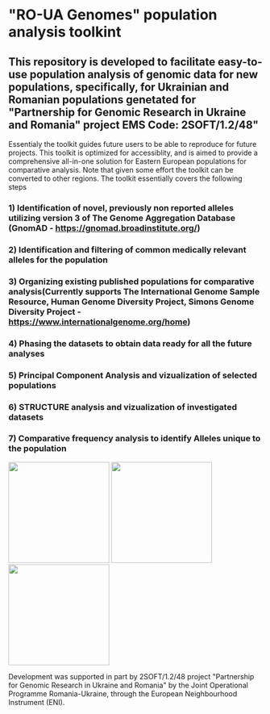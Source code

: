 # "RO-UA Genomes" population analysis toolkint
## This repository is developed to facilitate easy-to-use population analysis of genomic data for new populations, specifically, for Ukrainian and Romanian populations genetated for "Partnership for Genomic Research in Ukraine and Romania" project EMS Code: 2SOFT/1.2/48"

Essentialy the toolkit guides future users to be able to reproduce for future projects. This toolkit is optimized for accessiblity, and is aimed to provide a comprehensive all-in-one solution for Eastern European populations for comparative analysis. Note that given some effort the toolkit can be converted to other regions. 
The toolkit essentially covers the following steps

### 1) Identification of novel, previously non reported alleles utilizing version 3 of The Genome Aggregation Database (GnomAD - https://gnomad.broadinstitute.org/)

### 2) Identification and filtering of common medically relevant alleles for the population

### 3) Organizing existing published populations for comparative analysis(Currently supports The International Genome Sample Resource, Human Genome Diversity Project, Simons Genome Diversity Project -https://www.internationalgenome.org/home)

### 4) Phasing the datasets to obtain data ready for all the future analyses 

### 5) Principal Component Analysis and vizualization of selected populations

### 6) STRUCTURE analysis and vizualization of investigated datasets

### 7) Comparative frequency analysis to identify Alleles unique to the population


<img src="https://genomes.uzhnu.edu.ua/wp-content/uploads/2021/08/cropped-Logos-1.png" height="200"> <img src="https://genomes.uzhnu.edu.ua/wp-content/uploads/2021/08/VASILE-LOGO.png"  height="200"> <img src="https://genomes.uzhnu.edu.ua/wp-content/uploads/2021/08/UzNU_logo_new2.png"  height="200">

Development was supported in part by 2SOFT/1.2/48 project "Partnership for Genomic Research in Ukraine and Romania" by the Joint Operational Programme Romania-Ukraine, through the European Neighbourhood Instrument (ENI).